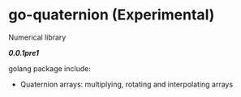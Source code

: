 # go-quaternion (Experimental)

Numerical library

***0.0.1pre1***

golang package include:

* Quaternion arrays: multiplying, rotating and interpolating arrays
